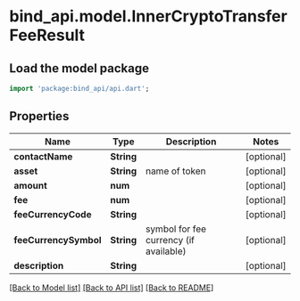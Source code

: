 # bind_api.model.InnerCryptoTransferFeeResult

## Load the model package
```dart
import 'package:bind_api/api.dart';
```

## Properties
Name | Type | Description | Notes
------------ | ------------- | ------------- | -------------
**contactName** | **String** |  | [optional] 
**asset** | **String** | name of token | [optional] 
**amount** | **num** |  | [optional] 
**fee** | **num** |  | [optional] 
**feeCurrencyCode** | **String** |  | [optional] 
**feeCurrencySymbol** | **String** | symbol for fee currency (if available) | [optional] 
**description** | **String** |  | [optional] 

[[Back to Model list]](../README.md#documentation-for-models) [[Back to API list]](../README.md#documentation-for-api-endpoints) [[Back to README]](../README.md)


